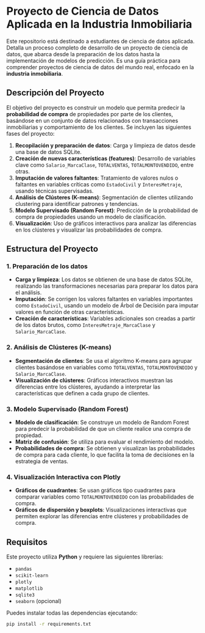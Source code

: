 # Proyecto de Ciencia de Datos Aplicada en la Industria Inmobiliaria

Este repositorio está destinado a estudiantes de ciencia de datos aplicada. Detalla un proceso completo de desarrollo de un proyecto de ciencia de datos, que abarca desde la preparación de los datos hasta la implementación de modelos de predicción. Es una guía práctica para comprender proyectos de ciencia de datos del mundo real, enfocado en la **industria inmobiliaria**.

## Descripción del Proyecto

El objetivo del proyecto es construir un modelo que permita predecir la **probabilidad de compra** de propiedades por parte de los clientes, basándose en un conjunto de datos relacionados con transacciones inmobiliarias y comportamiento de los clientes. Se incluyen las siguientes fases del proyecto:

1. **Recopilación y preparación de datos**: Carga y limpieza de datos desde una base de datos SQLite.
2. **Creación de nuevas características (features)**: Desarrollo de variables clave como `Salario_MarcaClase`, `TOTALVENTAS`, `TOTALMONTOVENDIDO`, entre otras.
3. **Imputación de valores faltantes**: Tratamiento de valores nulos o faltantes en variables críticas como `EstadoCivil` y `InteresMetraje`, usando técnicas supervisadas.
4. **Análisis de Clústeres (K-means)**: Segmentación de clientes utilizando clustering para identificar patrones y tendencias.
5. **Modelo Supervisado (Random Forest)**: Predicción de la probabilidad de compra de propiedades usando un modelo de clasificación.
6. **Visualización**: Uso de gráficos interactivos para analizar las diferencias en los clústeres y visualizar las probabilidades de compra.

## Estructura del Proyecto

### 1. Preparación de los datos
- **Carga y limpieza**: Los datos se obtienen de una base de datos SQLite, realizando las transformaciones necesarias para preparar los datos para el análisis.
- **Imputación**: Se corrigen los valores faltantes en variables importantes como `EstadoCivil`, usando un modelo de Árbol de Decisión para imputar valores en función de otras características.
- **Creación de características**: Variables adicionales son creadas a partir de los datos brutos, como `InteresMetraje_MarcaClase` y `Salario_MarcaClase`.

### 2. Análisis de Clústeres (K-means)
- **Segmentación de clientes**: Se usa el algoritmo K-means para agrupar clientes basándose en variables como `TOTALVENTAS`, `TOTALMONTOVENDIDO` y `Salario_MarcaClase`.
- **Visualización de clústeres**: Gráficos interactivos muestran las diferencias entre los clústeres, ayudando a interpretar las características que definen a cada grupo de clientes.

### 3. Modelo Supervisado (Random Forest)
- **Modelo de clasificación**: Se construye un modelo de Random Forest para predecir la probabilidad de que un cliente realice una compra de propiedad.
- **Matriz de confusión**: Se utiliza para evaluar el rendimiento del modelo.
- **Probabilidades de compra**: Se obtienen y visualizan las probabilidades de compra para cada cliente, lo que facilita la toma de decisiones en la estrategia de ventas.

### 4. Visualización Interactiva con Plotly
- **Gráficos de cuadrantes**: Se usan gráficos tipo cuadrantes para comparar variables como `TOTALMONTOVENDIDO` con las probabilidades de compra.
- **Gráficos de dispersión y boxplots**: Visualizaciones interactivas que permiten explorar las diferencias entre clústeres y probabilidades de compra.

## Requisitos

Este proyecto utiliza **Python** y requiere las siguientes librerías:

- `pandas`
- `scikit-learn`
- `plotly`
- `matplotlib`
- `sqlite3`
- `seaborn` (opcional)

Puedes instalar todas las dependencias ejecutando:

```bash
pip install -r requirements.txt

